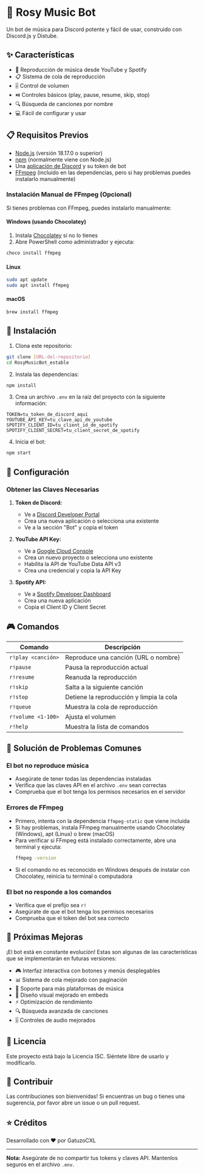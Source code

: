 # 🎵 Rosy Music Bot

Un bot de música para Discord potente y fácil de usar, construido con Discord.js y Distube.

## ✨ Características

- 🎵 Reproducción de música desde YouTube y Spotify
- 📋 Sistema de cola de reproducción
- 🎚️ Control de volumen
- ⏯️ Controles básicos (play, pause, resume, skip, stop)
- 🔍 Búsqueda de canciones por nombre
- 💻 Fácil de configurar y usar

## 📋 Requisitos Previos

- [Node.js](https://nodejs.org/) (versión 18.17.0 o superior)
- [npm](https://www.npmjs.com/) (normalmente viene con Node.js)
- Una [aplicación de Discord](https://discord.com/developers/applications) y su token de bot
- [FFmpeg](https://ffmpeg.org/) (incluido en las dependencias, pero si hay problemas puedes instalarlo manualmente)

### Instalación Manual de FFmpeg (Opcional)

Si tienes problemas con FFmpeg, puedes instalarlo manualmente:

#### Windows (usando Chocolatey)
1. Instala [Chocolatey](https://chocolatey.org/install) si no lo tienes
2. Abre PowerShell como administrador y ejecuta:
```powershell
choco install ffmpeg
```

#### Linux
```bash
sudo apt update
sudo apt install ffmpeg
```

#### macOS
```bash
brew install ffmpeg
```

## 🚀 Instalación

1. Clona este repositorio:
```bash
git clone [URL-del-repositorio]
cd RosyMusicBot_estable
```

2. Instala las dependencias:
```bash
npm install
```

3. Crea un archivo `.env` en la raíz del proyecto con la siguiente información:
```env
TOKEN=tu_token_de_discord_aquí
YOUTUBE_API_KEY=tu_clave_api_de_youtube
SPOTIFY_CLIENT_ID=tu_client_id_de_spotify
SPOTIFY_CLIENT_SECRET=tu_client_secret_de_spotify
```

4. Inicia el bot:
```bash
npm start
```

## 📝 Configuración

### Obtener las Claves Necesarias

1. **Token de Discord:**
   - Ve a [Discord Developer Portal](https://discord.com/developers/applications)
   - Crea una nueva aplicación o selecciona una existente
   - Ve a la sección "Bot" y copia el token

2. **YouTube API Key:**
   - Ve a [Google Cloud Console](https://console.cloud.google.com/)
   - Crea un nuevo proyecto o selecciona uno existente
   - Habilita la API de YouTube Data API v3
   - Crea una credencial y copia la API Key

3. **Spotify API:**
   - Ve a [Spotify Developer Dashboard](https://developer.spotify.com/dashboard)
   - Crea una nueva aplicación
   - Copia el Client ID y Client Secret

## 🎮 Comandos

| Comando | Descripción |
|---------|-------------|
| `r!play <canción>` | Reproduce una canción (URL o nombre) |
| `r!pause` | Pausa la reproducción actual |
| `r!resume` | Reanuda la reproducción |
| `r!skip` | Salta a la siguiente canción |
| `r!stop` | Detiene la reproducción y limpia la cola |
| `r!queue` | Muestra la cola de reproducción |
| `r!volume <1-100>` | Ajusta el volumen |
| `r!help` | Muestra la lista de comandos |

## 🔧 Solución de Problemas Comunes

### El bot no reproduce música
- Asegúrate de tener todas las dependencias instaladas
- Verifica que las claves API en el archivo `.env` sean correctas
- Comprueba que el bot tenga los permisos necesarios en el servidor

### Errores de FFmpeg
- Primero, intenta con la dependencia `ffmpeg-static` que viene incluida
- Si hay problemas, instala FFmpeg manualmente usando Chocolatey (Windows), apt (Linux) o brew (macOS)
- Para verificar si FFmpeg está instalado correctamente, abre una terminal y ejecuta:
  ```bash
  ffmpeg -version
  ```
- Si el comando no es reconocido en Windows después de instalar con Chocolatey, reinicia tu terminal o computadora

### El bot no responde a los comandos
- Verifica que el prefijo sea `r!`
- Asegúrate de que el bot tenga los permisos necesarios
- Comprueba que el token del bot sea correcto

## 🚀 Próximas Mejoras

¡El bot está en constante evolución! Estas son algunas de las características que se implementarán en futuras versiones:

- 🎮 Interfaz interactiva con botones y menús desplegables
- 📊 Sistema de cola mejorado con paginación
- 🎵 Soporte para más plataformas de música
- 🎨 Diseño visual mejorado en embeds
- ⚡ Optimización de rendimiento
- 🔍 Búsqueda avanzada de canciones
- 🎚️ Controles de audio mejorados

## 📜 Licencia

Este proyecto está bajo la Licencia ISC. Siéntete libre de usarlo y modificarlo.

## 🤝 Contribuir

Las contribuciones son bienvenidas! Si encuentras un bug o tienes una sugerencia, por favor abre un issue o un pull request.

## ⭐ Créditos

Desarrollado con ❤️ por GatuzoCXL

---
**Nota:** Asegúrate de no compartir tus tokens y claves API. Mantenlos seguros en el archivo `.env`.
